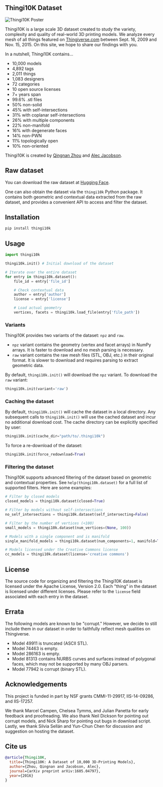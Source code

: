 ## Thingi10K Dataset

![Thingi10K Poster](https://user-images.githubusercontent.com/3606672/65047743-fa269180-d930-11e9-8013-134764b150c1.png)

Thingi10K is a large scale 3D dataset created to study the variety, complexity and quality of
real-world 3D printing models. We analyze every mesh of all things featured on
[Thingiverse.com](https://www.thingiverse.com/)
between Sept. 16, 2009 and Nov. 15, 2015. On this site, we hope to share our findings with you.

In a nutshell, Thingi10K contains...

* 10,000 models
* 4,892 tags
* 2,011 things
* 1,083 designers
* 72 categories
* 10 open source licenses
* 7+ years span
* 99.6% .stl files
* 50% non-solid
* 45% with self-intersections
* 31% with coplanar self-intersections
* 26% with multiple components
* 22% non-manifold
* 16% with degenerate faces
* 14% non-PWN
* 11% topologically open
* 10% non-oriented

Thingi10K is created by [Qingnan Zhou](https://research.adobe.com/person/qingnan-zhou/) and [Alec
Jacobson](http://www.cs.toronto.edu/~jacobson/).

## Raw dataset

You can download the raw dataset at [Hugging Face](https://huggingface.co/datasets/Thingi10K/Thingi10K/tree/main).

One can also obtain the dataset via the `thingi10k` Python package. It contains both geometric and
contextual data extracted from the raw dataset, and provides a convenient API to access and filter
the dataset.

## Installation

```sh
pip install thingi10k
```

## Usage

```py
import thingi10k

thingi10k.init() # Initial download of the dataset

# Iterate over the entire dataset
for entry in thingi10k.dataset():
    file_id = entry['file_id']

    # Check contextual data
    author = entry['author']
    license = entry['license']

    # Load actual geometry
    vertices, facets = thingi10k.load_file(entry['file_path'])
```

### Variants

Thingi10K provides two variants of the dataset: `npz` and `raw`.

* `npz` variant contains the geometry (vertex and facet arrays) in NumPy arrays. It is faster to
download and no mesh parsing is necessary.
* `raw` variant contains the raw mesh files (STL, OBJ, etc.) in their original format. It is slower
to download and requires parsing to extract geometric data.

By default, `thingi10k.init()` will download the `npz` variant. To download the `raw` variant:

```py
thingi10k.init(variant='raw')
```

### Caching the dataset

By default, `thingi10k.init()` will cache the dataset in a local directory.
Any subsequent calls to `thingi10k.init()` will use the cached dataset and incur no additional
download cost.
The cache directory can be explicitly specified by user:

```py
thingi10k.init(cache_dir="path/to/.thingi10k")
```

To force a re-download of the dataset:

```py
thingi10k.init(force_redownload=True)
```

### Filtering the dataset

Thingi10K supports advanced filtering of the dataset based on geometric and contextual properties.
See `help(thingi10k.dataset)` for a full list of supported filters. Here are some examples:

```py
# Filter by closed models
closed_models = thingi10k.dataset(closed=True)

# Filter by models without self-intersections
no_self_intersections = thingi10k.dataset(self_intersecting=False)

# Filter by the number of vertices (<100)
small_models = thingi10k.dataset(num_vertices=(None, 100))

# Models with a single component and is manifold
single_manifold_models = thingi10k.dataset(num_components=1, manifold=True)

# Models licensed under the Creative Commons license
cc_models = thingi10k.dataset(license='creative commons')
```

## License

The source code for organizing and filtering the Thingi10K dataset is licensed under the Apache License,
Version 2.0. Each "thing" in the dataset is licensed under different licenses. Please refer to the
`license` field associated with each entry in the dataset.

## Errata

The following models are known to be "corrupt." However, we decide to still include them in our dataset in order to faithfully reflect mesh qualities on Thingiverse.

* Model 49911 is truncated (ASCII STL).
* Model 74463 is empty.
* Model 286163 is empty.
* Model 81313 contains NURBS curves and surfaces instead of polygonal faces, which may not be supported by many OBJ parsers.
* Model 77942 is corrupt (binary STL).

## Acknowledgements

This project is funded in part by NSF grants CMMI-11-29917, IIS-14-09286, and IIS-17257.

We thank Marcel Campen, Chelsea Tymms, and Julian Panetta for early feedback and proofreading.
We also thank Neil Dickson for pointing out corrupt models, and Nick Sharp for pointing out bugs in download script.
Lastly, we thank Silvia Sellán and Yun-Chun Chen for discussion and suggestion on hosting the dataset.

## Cite us

```bibtex
@article{Thingi10K,
  title={Thingi10K: A Dataset of 10,000 3D-Printing Models},
  author={Zhou, Qingnan and Jacobson, Alec},
  journal={arXiv preprint arXiv:1605.04797},
  year={2016}
}
```
